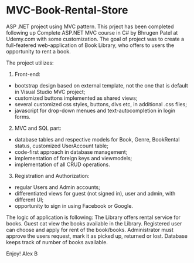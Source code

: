 # MVC-Book-Rental-Store
ASP .NET project using MVC pattern.
This prject has been completed following up Complete ASP.NET MVC course in C# by Bhrugen Patel at Udemy.com with some customization.
The goal of project was to create a full-featered web-application of Book Library, who offers to users the opportunity to rent a book.

The project utilizes:
1. Front-end:
- bootstrap design based on external template, not the one that is default in Visual Studio MVC project;
- customized buttons implemented as shared views;
- several customized css styles, buttons, divs etc, in additional .css files;
- javascript for drop-down menues and text-autocompletion in login forms.

2. MVC and SQL part:
- database tables and respective models for Book, Genre, BookRental status, customized UserAccount table;
- code-first approach in database management;
- implementation of foreign keys and viewmodels;
- implementation of all CRUD operations.

3. Registration and Authorization:
- regular Users and Admin accounts;
- differentiated views for guest (not signed in), user and admin, with different UI;
- opportunity to sign in using Facebook or Google.

The logic of application is following:
The Library offers rental service for books. Guest cat view the books available in the Library.
Registered user can choose and apply for rent of the book/books. Administrator must approve the users request,
mark it as picked up, returned or lost. Database keeps track of number of books available.

Enjoy!
Alex B